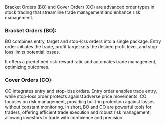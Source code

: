 <!-- ## Bracket Orders (BO) and Cover Orders (CO) -->

Bracket Orders (BO) and Cover Orders (CO) are advanced order types in stock trading that streamline trade management and enhance risk management.

### Bracket Orders (BO):

BO combines entry, target and stop-loss orders into a single package.
Entry order initiates the trade, profit target sets the desired profit level, and stop-loss limits potential losses.

It offers a predefined risk-reward ratio and automates trade management, optimizing outcomes.

###  Cover Orders (CO):
CO integrates entry and stop-loss orders. Entry order enables trade entry, while stop-loss order protects against adverse price movements.
CO focuses on risk management, providing built-in protection against losses without constant monitoring.
In short, BO and CO are powerful tools for traders, offering efficient trade execution and robust risk management, allowing investors to trade with confidence and precision.




